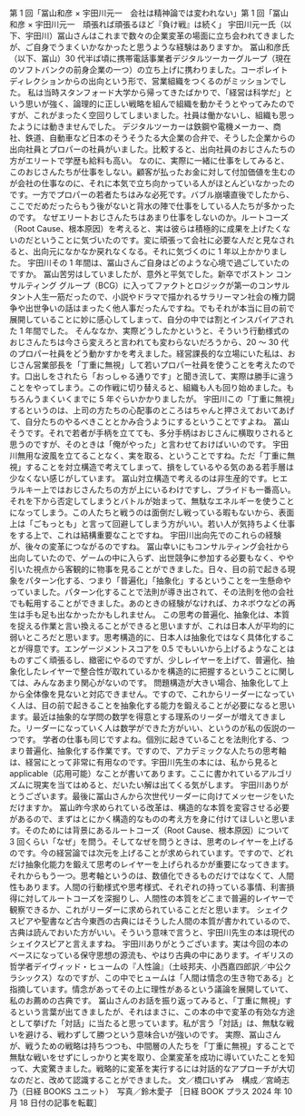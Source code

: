 ###

第 1 回「冨山和彦 × 宇田川元一　会社は精神論では変われない」第 1 回「冨山和彦 × 宇田川元一　頑張れば頑張るほど『負け戦』は続く」
宇田川元一氏（以下、宇田川）冨山さんはこれまで数々の企業変革の場面に立ち会われてきましたが、ご自身でうまくいかなかったと思うような経験はありますか。
冨山和彦氏（以下、冨山）30 代半ば頃に携帯電話事業者デジタルツーカーグループ（現在のソフトバンクの前身企業の一つ）の立ち上げに携わりました。コーポレイトディレクションからの出向という形で、営業組織をつくるのがミッションでした。
私は当時スタンフォード大学から帰ってきたばかりで、「経営は科学だ」という思いが強く、論理的に正しい戦略を組んで組織を動かそうとやってみたのですが、これがまったく空回りしてしまいました。社員は働かないし、組織も思ったようには動きませんでした。
デジタルツーカーは鉄鋼や電機メーカー、商社、鉄道、自動車など日本のそうそうたる大企業の合弁で、そうした企業からの出向社員とプロパーの社員がいました。比較すると、出向社員のおじさんたちの方がエリートで学歴も給料も高い。
なのに、実際に一緒に仕事をしてみると、このおじさんたちが仕事をしない。顧客が払ったお金に対して付加価値を生むのが会社の仕事なのに、それに本気で立ち向かっている人がほとんどいなかったのです。一方でプロパーの若者たちはみな必死です。バブル崩壊直後でしたから、ここでだめだったらもう後がないと背水の陣で仕事をしている人たちが多かったのです。
なぜエリートおじさんたちはあまり仕事をしないのか。ルートコーズ（Root Cause、根本原因）を考えると、実は彼らは積極的に成果を上げたくないのだということに気づいたのです。変に頑張って会社に必要な人だと見なされると、出向元になかなか戻れなくなる。それに気づくのに 1 年以上かかりました。
宇田川その 1 年間は、冨山さんご自身はどのような心境で過ごしていたのですか。
冨山苦労はしていましたが、意外と平気でした。新卒でボストン コンサルティング グループ（BCG）に入ってファクトとロジックが第一のコンサルタント人生一筋だったので、小説やドラマで描かれるサラリーマン社会の権力闘争や出世争いの話はまったく他人事だったんですね。でもそれが本当に目の前で展開していることに妙に感心してしまって、自分の中では割とインスパイアされた 1 年間でした。
そんななか、実際どうしたかというと、そういう行動様式のおじさんたちは今さら変えろと言われても変わらないだろうから、20 ～ 30 代のプロパー社員をどう動かすかを考えました。経営課長的な立場にいた私は、おじさん営業部長を「丁重に無視」して若いプロパー社員を使うことを考えたのです。口出しをされたら「おっしゃる通りです」と聞き流して、実際は勝手に違うことをやってしまう。この作戦に切り替えると、組織も人も回り始めました。もちろんうまくいくまでに 5 年ぐらいかかりましたが。
宇田川この「丁重に無視」するというのは、上司の方たちの心配事のところはちゃんと押さえておいてあげて、自分たちのやるべきこととかみ合うようにするということですよね。
冨山そうです。それで若者が手柄を立てても、多分手柄はおじさんに横取りされると思うのですが、そのときは「俺がやった」と言わせておけばいいのです。
宇田川無用な波風を立てることなく、実を取る、ということですね。ただ「丁重に無視」することを対立構造で考えてしまって、損をしているやる気のある若手層は少なくない感じがしています。
冨山対立構造で考えるのは非生産的です。ヒエラルキー上ではおじさんたちの方が上にいるわけですし、プライドも一番高い。それを下から否定してしまうとバトルが始まって、無駄なエネルギーを使うことになってしまう。この人たちと戦うのは面倒だし戦っている暇もないから、表面上は「ごもっとも」と言って回避してしまう方がいい。若い人が気持ちよく仕事をする上で、これは結構重要なことですね。
宇田川出向先でのこれらの経験が、後々の変革につながるのですね。
冨山幸いにもコンサルティング会社から出向していたので、ゲームの中に入らず、出世競争に参加する必要もなく、やや引いた視点から客観的に物事を見ることができました。日々、目の前で起きる現象をパターン化する、つまり「普遍化」「抽象化」するということを一生懸命やっていました。パターン化することで法則が導き出されて、その法則を他の会社でも転用することができました。あのときの経験がなければ、カネボウなどの再生は手も足も出なかったかもしれません。
この思考の普遍化、抽象化は、本質を捉える作業と言い換えることができると思いますが、これは日本人が平均的に弱いところだと思います。思考構造的に、日本人は抽象化ではなく具体化することが得意です。エンゲージメントスコアを 0.5 でもいいから上げるようなことはものすごく頑張るし、緻密にやるのですが、少しレイヤーを上げて、普遍化、抽象化したレイヤーで整合性が取れているかを構造的に把握するということに関しては、みんなあまり関心がないのです。
問題構造が大きい場合、抽象化して上から全体像を見ないと対応できません。ですので、これからリーダーになっていく人は、目の前で起きることを抽象化する能力を鍛えることが必要になると思います。最近は抽象的な学問の数学を得意とする理系のリーダーが増えてきました。リーダーになっていく人は数学ができた方がいい、というのが私の仮説の一つです。
学者の仕事も同じですよね。個別に起きていることを法則化する、つまり普遍化、抽象化する作業です。ですので、アカデミックな人たちの思考軸は、経営にとって非常に有用なのです。宇田川先生の本には、私から見ると applicable（応用可能）なことが書いてあります。ここに書かれているアルゴリズムに現実を当てはめると、だいたい解は出てくる気がします。
宇田川ありがとうございます。最後に冨山さんから次世代リーダーに向けてメッセージをいただけますか。
冨山昨今求められている改革は、構造的な本質を変容させる必要があるので、まずはとにかく構造的なものの考え方を身に付けてほしいと思います。そのためには背景にあるルートコーズ（Root Cause、根本原因）について 3 回くらい「なぜ」を問う。そしてなぜを問うときは、思考のレイヤーを上げるのです。今の経営論では次元を上げることが求められています。ですので、どれだけ抽象化能力を鍛えて思考のレイヤーを上げられるかが重要になってきます。
それからもう一つ。思考軸というのは、数値化できるものだけではなくて、人間性もあります。人間の行動様式や思考様式、それぞれの持っている事情、利害損得に対してルートコーズを深掘りし、人間性の本質をどこまで普遍的レイヤーで観察できるか、これがリーダーに求められていることだと思います。
シェイクスピアや聖書など古今東西の古典にはそうした人間の本質が書かれているので、古典は読んでおいた方がいい。そういう意味で言うと、宇田川先生の本は現代のシェイクスピアと言えますね。
宇田川ありがとうございます。実は今回の本のベースになっている保守思想の源流も、やはり古典の中にあります。イギリスの哲学者デイヴィッド・ヒュームの『人性論』（土岐邦夫、小西嘉四郎訳／中公クラシックス）なのですが、この中でヒュームは「人間は情念の生き物である」と指摘しています。情念があってその上に理性があるという議論を展開していて、私のお薦めの古典です。
冨山さんのお話を振り返ってみると、「丁重に無視」するという言葉が出てきましたが、それはまさに、この本の中で変革の有効な方途として挙げた「対話」に当たると思っています。私が言う「対話」は、無駄な戦いを避ける、戦わずして勝つという意味合いが強いのです。
実際、冨山さんが、戦うための戦略は持ちつつも、中間層の人たちを「丁重に無視」することで無駄な戦いをせずにしっかりと実を取り、企業変革を成功に導いていたことを知って、大変驚きました。戦略的に変革を実行するには対話的なアプローチが大切なのだと、改めて認識することができました。
文／橋口いずみ　構成／宮崎志乃（日経 BOOKS ユニット）　写真／鈴木愛子
［日経 BOOK プラス 2024 年 10 月 18 日付の記事を転載］
